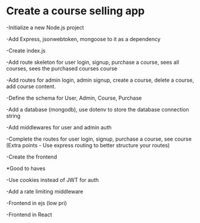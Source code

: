 # Create a course selling app

-Initialize a new Node.js project

-Add Express, jsonwebtoken, mongoose to it as a dependency

-Create index.js

-Add route skeleton for user login, signup, purchase a course, sees all courses, sees the purchased courses course

-Add routes for admin login, admin signup, create a course, delete a course, add course content.

-Define the schema for User, Admin, Course, Purchase

-Add a database (mongodb), use dotenv to store the database connection string

-Add middlewares for user and admin auth

-Complete the routes for user login, signup, purchase a course, see course (Extra points - Use express routing to better structure your routes)

-Create the frontend

\*Good to haves

-Use cookies instead of JWT for auth

-Add a rate limiting middleware

-Frontend in ejs (low pri)

-Frontend in React
